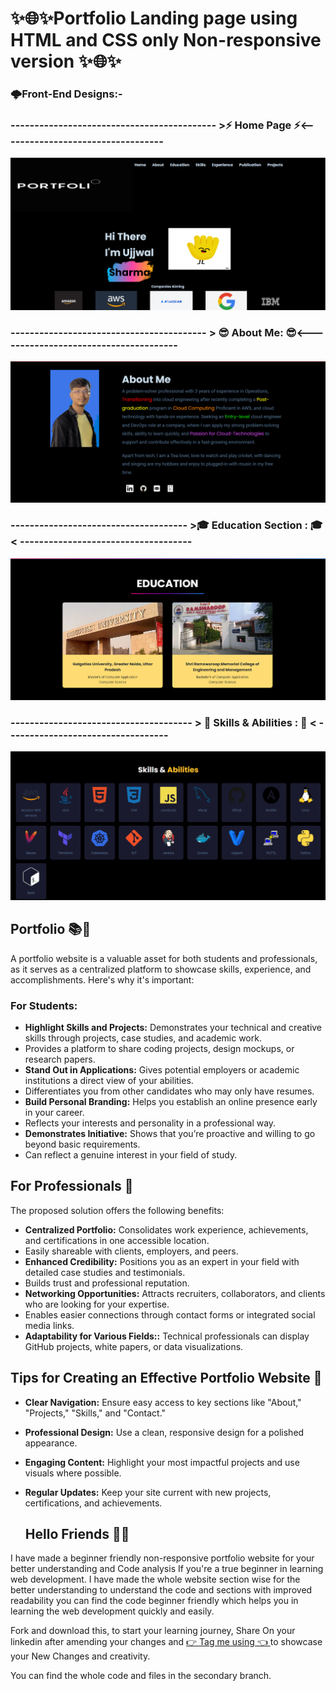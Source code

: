
# ✨🌐✨Portfolio Landing page using HTML and CSS only Non-responsive version ✨🌐✨

### 🌩️Front-End  Designs:-

### ------------------------------------------- >⚡ Home Page ⚡<----------------------------------

![image](https://github.com/Ujjwal-Techie/Landing-Page/blob/landingpage-files/Screen%20Shots/Screenshot%202024-12-25%20170956.png)

### ----------------------------------------- >  😎 About Me: 😎<--------------------------------------

![image](https://github.com/Ujjwal-Techie/Landing-Page/blob/landingpage-files/Screen%20Shots/Screenshot%202024-12-25%20171036.png)

### ------------------------------------- >🎓 Education Section : 🎓< ------------------------------------ 

![image](https://github.com/Ujjwal-Techie/Landing-Page/blob/landingpage-files/Screen%20Shots/Screenshot%202024-12-25%20171101.png)

### -------------------------------------- > 🤖 Skills & Abilities : 🤖 < ---------------------------------- 

![image](https://github.com/Ujjwal-Techie/Landing-Page/blob/landingpage-files/Screen%20Shots/Screenshot%202024-12-25%20171130.png)

## Portfolio 📚📕

A portfolio website is a valuable asset for both students and professionals, as it serves as a centralized platform to showcase skills, experience, and accomplishments. Here's why it's important:

### For Students:

- **Highlight Skills and Projects:** Demonstrates your technical and creative skills through projects, case studies, and academic work.
- Provides a platform to share coding projects, design mockups, or research papers.
- **Stand Out in Applications:** Gives potential employers or academic institutions a direct view of your abilities.
- Differentiates you from other candidates who may only have resumes.
- **Build Personal Branding:** Helps you establish an online presence early in your career.
- Reflects your interests and personality in a professional way.
- **Demonstrates Initiative:** Shows that you’re proactive and willing to go beyond basic requirements.
- Can reflect a genuine interest in your field of study.

## For Professionals 💼

The proposed solution offers the following benefits:

- **Centralized Portfolio:** Consolidates work experience, achievements, and certifications in one accessible location.
- Easily shareable with clients, employers, and peers.
- **Enhanced Credibility:** Positions you as an expert in your field with detailed case studies and testimonials.
- Builds trust and professional reputation.
- **Networking Opportunities:** Attracts recruiters, collaborators, and clients who are looking for your expertise.
- Enables easier connections through contact forms or integrated social media links.
- **Adaptability for Various Fields::** Technical professionals can display GitHub projects, white papers, or data visualizations.


## Tips for Creating an Effective Portfolio Website 🏢

- **Clear Navigation:** Ensure easy access to key sections like "About," "Projects," "Skills," and "Contact."
- **Professional Design:** Use a clean, responsive design for a polished appearance.
- **Engaging Content:** Highlight your most impactful projects and use visuals where possible.
- **Regular Updates:** Keep your site current with new projects, certifications, and achievements.

  ## Hello Friends 👋👋
 I have made a beginner friendly non-responsive portfolio website for your better understanding and Code analysis If you're a true beginner in learning web development. I have made the whole website section wise for the better understanding to understand the code and sections with improved readability you can find the code beginner friendly which helps you in learning the web development quickly and easily.

 Fork and download this, to start your learning journey, Share On your linkedin after amending your changes and [👉 Tag me using 👈 ](https://www.linkedin.com/in/ujjwal-sharma-763534223) to showcase your New Changes and creativity.
 
 You can find the whole code and files in the secondary branch.


